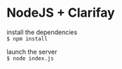 # NodeJS + Clarifay

install the dependencies  
```$ npm install```

launch the server  
```$ node index.js```